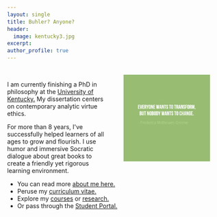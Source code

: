 ```yaml
---
layout: single
title: Buhler? Anyone?
header: 
  image: kentucky3.jpg
excerpt: 
author_profile: true
---
```


<br>

<img src="/images/greene5.jpeg" alt="Transform by changing" hspace="30px" align="right" width="40%"> 

I am currently finishing a PhD in philosophy at the [University of Kentucky.](https://philosophy.as.uky.edu/users/kebu226) My dissertation centers on contemporary analytic virtue ethics. 

For more than 8 years, I've successfully helped learners of all ages to grow and flourish. I use humor and immersive Socratic dialogue about great books to create a friendly yet rigorous learning environment. 

* You can read more [about me here.](/about)
* Peruse my [curriculum vitae.](/cv)
* Explore my [courses](/teaching) or [research.](/research)
* Or pass through the [Student Portal.](/students) 

<br>
<br>